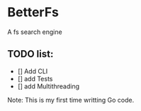 # BetterFs
A fs search engine
## TODO list:
* [] Add CLI
* [] add Tests
* [] add Multithreading


Note: This is my first time writting Go code.